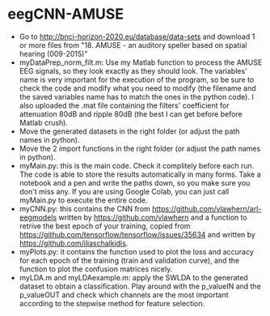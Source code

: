 # eegCNN-AMUSE
- Go to http://bnci-horizon-2020.eu/database/data-sets and download 1 or more files from "18. AMUSE - an auditory speller based on spatial hearing (009-2015)"
- myDataPrep_norm_filt.m: Use my Matlab function to process the AMUSE EEG signals, so they look exactly as they should look. The variables' name is very important for the execution of the program, so be sure to check the code and modify what you need to modify (the filename and the saved variables name has to match the ones in the python code). I also uploaded the .mat file containing the filters' coefficient for attenuation 80dB and ripple 80dB (the best I can get before before Matlab crush).
- Move the generated datasets in the right folder (or adjust the path names in python).
- Move the 2 import functions in the right folder (or adjust the path names in python).
- myMain.py: this is the main code. Check it complitely before each run. The code is able to store the results automatically in many forms. Take a notebook and a pen and write the paths down, so you make sure you don't miss any. If you are using Google Colab, you can just call myMain.py to execute the entire code.
- myCNN.py: this contains the CNN from https://github.com/vlawhern/arl-eegmodels written by https://github.com/vlawhern and a function to retrive the best epoch of your training, copied from https://github.com/tensorflow/tensorflow/issues/35634 and written by https://github.com/iliaschalkidis.
- myPlots.py: it contains the function used to plot the loss and accuracy for each epoch of the training (train and validation curve), and the function to plot the confusion matrices nicely.
- myLDA.m and myLDAexample.m: apply the SWLDA to the generated dataset to obtain a classification. Play around with the p_valueIN and the p_valueOUT and check which channels are the most important according to the stepwise method for feature selection.
